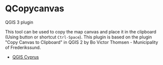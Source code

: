 ﻿# QCopycanvas

QGIS 3 plugin

This tool can be used to copy the map canvas and place it in the clipboard (Using button or shortcut `Ctrl-Space`). This plugin is based on the plugin "Copy Canvas to Clipboard" in QGIS 2 by Bo Victor Thomsen - Municipality of Frederikssund.

* [QGIS Cyprus](https://www.facebook.com/qgiscyprus/)
